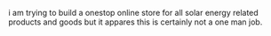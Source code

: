 i am trying to build a onestop online store for all solar energy related products and goods
but it appares this is certainly not a one man job.
